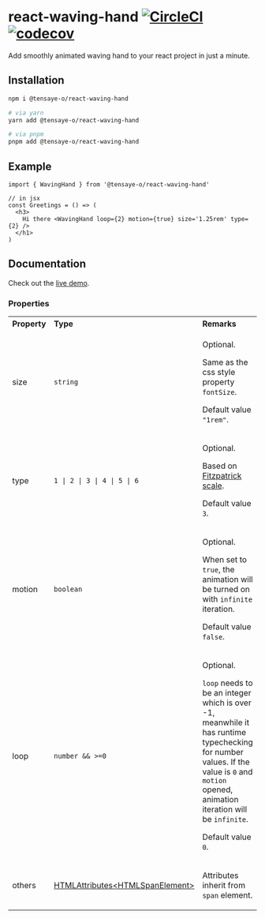 # react-waving-hand [![CircleCI](https://dl.circleci.com/status-badge/img/gh/tensaye-o/react-waving-hand/tree/main.svg?style=svg)](https://dl.circleci.com/status-badge/redirect/gh/tensaye-o/react-waving-hand/tree/main) [![codecov](https://codecov.io/gh/tensaye-o/react-waving-hand/branch/main/graph/badge.svg?token=XBOCWW289U)](https://codecov.io/gh/tensaye-o/react-waving-hand)

Add smoothly animated waving hand to your react project in just a minute.

## Installation

```sh
npm i @tensaye-o/react-waving-hand

# via yarn
yarn add @tensaye-o/react-waving-hand

# via pnpm
pnpm add @tensaye-o/react-waving-hand
```

## Example

```tsx
import { WavingHand } from '@tensaye-o/react-waving-hand'

// in jsx
const Greetings = () => (
  <h3>
    Hi there <WavingHand loop={2} motion={true} size='1.25rem' type={2} />
  </h1>
)
```

## Documentation

Check out the [live demo]().

### Properties

<table>
  <tr>
    <th align="left">Property</th>
    <th align="left">Type</th>
    <th align="left">Remarks</th>
  </tr>
  <tr>
    <td><p>size</p></td>
    <td><p><code>string</code></p></td>
    <td>
      <p>Optional.</p>
      <p>Same as the css style property <code>fontSize</code>.</p>
      <p>Default value <code>"1rem"</code>.</p>
    </td>
  </tr>
  <tr>
    <td><p>type</p></td>
    <td><p><code>1 | 2 | 3 | 4 | 5 | 6</code></p></td>
    <td>
      <p>Optional.</p>
      <p>Based on <a href="https://en.wikipedia.org/wiki/Fitzpatrick_scale">Fitzpatrick scale</a>.</p>
      <p>Default value <code>3</code>.</p>
    </td>
  </tr>
  <tr>
    <td><p>motion</p></td>
    <td><p><code>boolean</code></p></td>
    <td>
      <p>Optional.</p>
      <p>When set to <code>true</code>, the animation will be turned on with <code>infinite</code> iteration.</p>
      <p>Default value <code>false</code>.</p>
    </td>
  </tr>
  <tr>
    <td><p>loop</p></td>
    <td><p><code>number && >=0</code></p></td>
    <td>
      <p>Optional.</p>
      <p><code>loop</code> needs to be an integer which is over -1, meanwhile it has runtime typechecking for number values. If the value is <code>0</code> and <code>motion</code> opened, animation iteration will be <code>infinite</code>.</p>
      <p>Default value <code>0</code>.</p>
    </td>
  </tr>
  <tr>
    <td><p>others</p></td>
    <td><p><a href="https://developer.mozilla.org/en-US/docs/Web/HTML/Global_attributes#list_of_global_attributes">HTMLAttributes&lt;HTMLSpanElement&gt;</a></p></td>
    <td>
      <p>Attributes inherit from <code>span</code> element.</p>
    </td>
  </tr>
</table>
